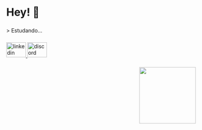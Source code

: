 <h1 align="left">Hey! 👋</h1>

###

<p align="left">> Estudando...</p>

###

<div align="left">
  <a href="https://www.linkedin.com/in/n%C3%ADcolas-lins-855a1a320/" target="_blank">
    <img src="https://raw.githubusercontent.com/maurodesouza/profile-readme-generator/master/src/assets/icons/social/linkedin/default.svg" width="52" height="40" alt="linkedin logo"  />
  </a>
  <a href="discord.com/nicolassz" target="_blank">
    <img src="https://raw.githubusercontent.com/maurodesouza/profile-readme-generator/master/src/assets/icons/social/discord/default.svg" width="52" height="40" alt="discord logo"  />
  </a>
</div>

###

<img align="right" height="150" src="https://media.giphy.com/media/T1WqKkLY753dZghbu6/giphy.gif?cid=82a1493bq0ybw05i9zg6bnuqu08adeycy2g1bs7929di40sv&ep=v1_gifs_trending&rid=giphy.gif&ct=g"  />

###

